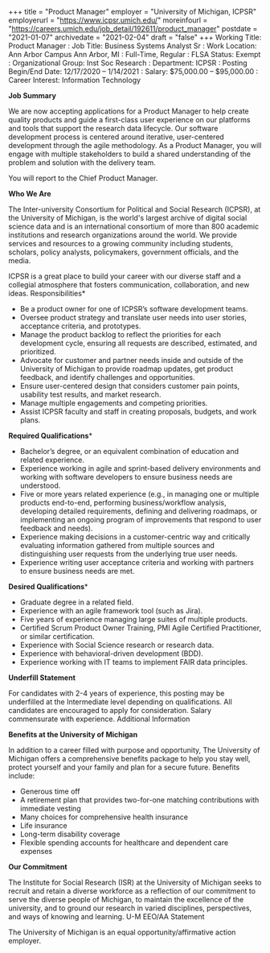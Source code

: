 +++
title = "Product Manager"
employer = "University of Michigan, ICPSR"
employerurl = "https://www.icpsr.umich.edu/"
moreinfourl = "https://careers.umich.edu/job_detail/192611/product_manager"
postdate = "2021-01-07"
archivedate = "2021-02-04"
draft = "false"
+++
Working Title: Product Manager
: Job Title: Business Systems Analyst Sr
: Work Location: Ann Arbor Campus Ann Arbor, MI
: Full-Time, Regular
: FLSA Status: Exempt
: Organizational Group: Inst Soc Research
: Department: ICPSR
: Posting Begin/End Date: 12/17/2020 – 1/14/2021
: Salary: $75,000.00 – $95,000.00
: Career Interest: Information Technology

**Job Summary**

We are now accepting applications for a Product Manager to help create quality products and guide a first-class user experience on our platforms and tools that support the research data lifecycle. Our software development process is centered around iterative, user-centered development through the agile methodology. As a Product Manager, you will engage with multiple stakeholders to build a shared understanding of the problem and solution with the delivery team.

You will report to the Chief Product Manager.

**Who We Are**

The Inter-university Consortium for Political and Social Research (ICPSR), at the University of Michigan, is the world's largest archive of digital social science data and is an international consortium of more than 800 academic institutions and research organizations around the world. We provide services and resources to a growing community including students, scholars, policy analysts, policymakers, government officials, and the media.

ICPSR is a great place to build your career with our diverse staff and a collegial atmosphere that fosters communication, collaboration, and new ideas.
Responsibilities*

- Be a product owner for one of ICPSR’s software development teams.
- Oversee product strategy and translate user needs into user stories, acceptance criteria, and prototypes.
- Manage the product backlog to reflect the priorities for each development cycle, ensuring all requests are described, estimated, and prioritized.
- Advocate for customer and partner needs inside and outside of the University of Michigan to provide roadmap updates, get product feedback, and identify challenges and opportunities.
- Ensure user-centered design that considers customer pain points, usability test results, and market research.
- Manage multiple engagements and competing priorities.
- Assist ICPSR faculty and staff in creating proposals, budgets, and work plans.

**Required Qualifications***

- Bachelor’s degree, or an equivalent combination of education and related experience.
- Experience working in agile and sprint-based delivery environments and working with software developers to ensure business needs are understood.
- Five or more years related experience (e.g., in managing one or multiple products end-to-end, performing business/workflow analysis, developing detailed requirements, defining and delivering roadmaps, or implementing an ongoing program of improvements that respond to user feedback and needs).
- Experience making decisions in a customer-centric way and critically evaluating information gathered from multiple sources and distinguishing user requests from the underlying true user needs.
- Experience writing user acceptance criteria and working with partners to ensure business needs are met.

**Desired Qualifications***

- Graduate degree in a related field.
- Experience with an agile framework tool (such as Jira).
- Five years of experience managing large suites of multiple products.
- Certified Scrum Product Owner Training, PMI Agile Certified Practitioner, or similar certification.
- Experience with Social Science research or research data.
- Experience with behavioral-driven development (BDD).
- Experience working with IT teams to implement FAIR data principles.

**Underfill Statement**

For candidates with 2-4 years of experience, this posting may be underfilled at the Intermediate level depending on qualifications.  All candidates are encouraged to apply for consideration.  Salary commensurate with experience.
Additional Information

**Benefits at the University of Michigan**

In addition to a career filled with purpose and opportunity, The University of Michigan offers a comprehensive benefits package to help you stay well, protect yourself and your family and plan for a secure future. Benefits include: 

- Generous time off
- A retirement plan that provides two-for-one matching contributions with immediate vesting
- Many choices for comprehensive health insurance
- Life insurance
- Long-term disability coverage
- Flexible spending accounts for healthcare and dependent care expenses

**Our Commitment**

The Institute for Social Research (ISR) at the University of Michigan seeks to recruit and retain a diverse workforce as a reflection of our commitment to serve the diverse people of Michigan, to maintain the excellence of the university, and to ground our research in varied disciplines, perspectives, and ways of knowing and learning.
U-M EEO/AA Statement

The University of Michigan is an equal opportunity/affirmative action employer.
